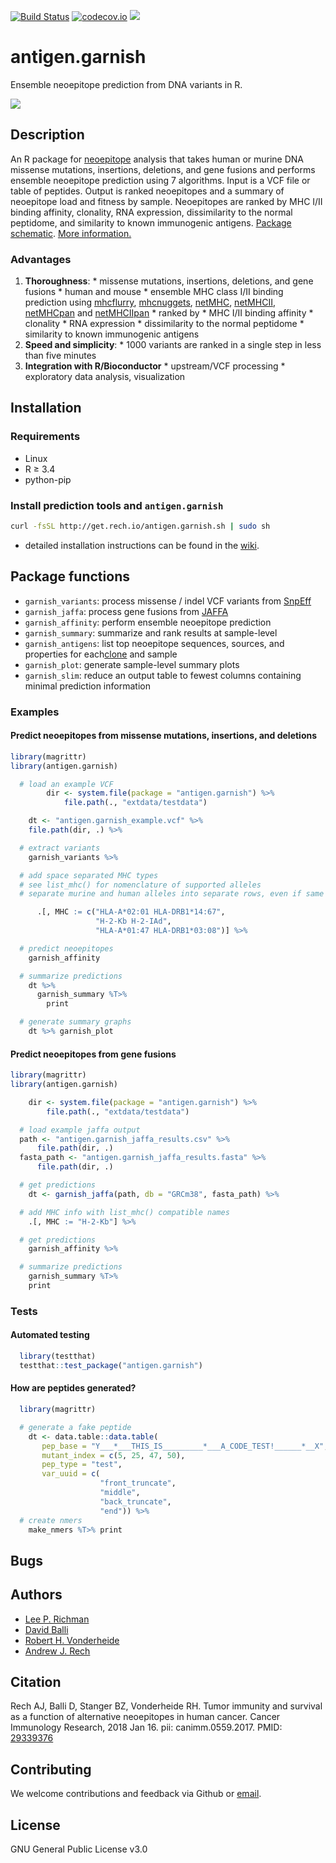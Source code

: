 [![Build Status](http://get.rech.io/build.passing.svg)](http://18.194.224.158:8080/job/antigen.garnish/lastBuild/consoleFull) [![codecov.io](https://codecov.io/github/andrewrech/antigen.garnish/coverage.svg?branch=master)](https://codecov.io/github/andrewrech/antigen.garnish?branch=master) ![](https://img.shields.io/badge/version-0.0.6-blue.svg)

# antigen.garnish

Ensemble neoepitope prediction from DNA variants in R.

![](http://get.rech.io/antigen.garnish_flowchart.svg)

## Description

An R package for [neoepitope](http://science.sciencemag.org/content/348/6230/69) analysis that takes human or murine DNA missense mutations, insertions, deletions, and gene fusions and performs ensemble neoepitope prediction using 7 algorithms. Input is a VCF file or table of peptides. Output is ranked neoepitopes and a summary of neoepitope load and fitness by sample. Neoepitopes are ranked by MHC I/II binding affinity, clonality, RNA expression, dissimilarity to the normal peptidome, and similarity to known immunogenic antigens. [Package schematic](https://github.com/andrewrech/antigen.garnish/wiki/Package-schematic). [More information.](http://antigen-garnish-presentation.s3-website-us-east-1.amazonaws.com)

### Advantages

1. **Thoroughness**:
		* missense mutations, insertions, deletions, and gene fusions
		* human and mouse
		* ensemble MHC class I/II binding prediction using [mhcflurry](https://github.com/hammerlab/mhcflurry), [mhcnuggets](https://github.com/KarchinLab/mhcnuggets), [netMHC](http://www.cbs.dtu.dk/services/NetMHC/), [netMHCII](http://www.cbs.dtu.dk/services/NetMHCII/), [netMHCpan](http://www.cbs.dtu.dk/services/NetMHCpan/) and [netMHCIIpan](http://www.cbs.dtu.dk/services/NetMHCIIpan/i)
		* ranked by
			* MHC I/II binding affinity
			* clonality
			* RNA expression
			* dissimilarity to the normal peptidome
			* similarity to known immunogenic antigens
1. **Speed and simplicity**:
		* 1000 variants are ranked in a single step in less than five minutes
1. **Integration with R/Bioconductor**
		* upstream/VCF processing
		* exploratory data analysis, visualization

## Installation

### Requirements

- Linux
- R &ge; 3.4
- python-pip

### Install prediction tools and `antigen.garnish`

```sh
curl -fsSL http://get.rech.io/antigen.garnish.sh | sudo sh
```

- detailed installation instructions can be found in the [wiki](https://github.com/andrewrech/antigen.garnish/wiki).

## Package functions

- `garnish_variants`: process missense / indel VCF variants from [SnpEff](http://snpeff.sourceforge.net/)
- `garnish_jaffa`: process gene fusions from [JAFFA](https://github.com/Oshlack/JAFFA)
- `garnish_affinity`: perform ensemble neoepitope prediction
- `garnish_summary`: summarize and rank results at sample-level
- `garnish_antigens`: list top neoepitope sequences, sources, and properties for each[clone](https://github.com/lima1/PureCN) and sample
- `garnish_plot`: generate sample-level summary plots
- `garnish_slim`: reduce an output table to fewest columns containing minimal prediction information

### Examples

#### Predict neoepitopes from missense mutations, insertions, and deletions

```r
library(magrittr)
library(antigen.garnish)

  # load an example VCF
		dir <- system.file(package = "antigen.garnish") %>%
			file.path(., "extdata/testdata")

    dt <- "antigen.garnish_example.vcf" %>%
    file.path(dir, .) %>%

  # extract variants
    garnish_variants %>%

  # add space separated MHC types
  # see list_mhc() for nomenclature of supported alleles
  # separate murine and human alleles into separate rows, even if same sample_id.

      .[, MHC := c("HLA-A*02:01 HLA-DRB1*14:67",
                   "H-2-Kb H-2-IAd",
                   "HLA-A*01:47 HLA-DRB1*03:08")] %>%

  # predict neoepitopes
    garnish_affinity

  # summarize predictions
    dt %>%
      garnish_summary %T>%
        print

  # generate summary graphs
    dt %>% garnish_plot
```

#### Predict neoepitopes from gene fusions

```r
library(magrittr)
library(antigen.garnish)

	dir <- system.file(package = "antigen.garnish") %>%
		file.path(., "extdata/testdata")

  # load example jaffa output
  path <- "antigen.garnish_jaffa_results.csv" %>%
      file.path(dir, .)
  fasta_path <- "antigen.garnish_jaffa_results.fasta" %>%
      file.path(dir, .)

  # get predictions
    dt <- garnish_jaffa(path, db = "GRCm38", fasta_path) %>%

  # add MHC info with list_mhc() compatible names
    .[, MHC := "H-2-Kb"] %>%

  # get predictions
    garnish_affinity %>%

  # summarize predictions
    garnish_summary %T>%
    print
```

### Tests

#### Automated testing

```r
  library(testthat)
  testthat::test_package("antigen.garnish")

```

#### How are peptides generated?

```r
  library(magrittr)

  # generate a fake peptide
    dt <- data.table::data.table(
       pep_base = "Y___*___THIS_IS_________*___A_CODE_TEST!______*__X",
       mutant_index = c(5, 25, 47, 50),
       pep_type = "test",
       var_uuid = c(
                    "front_truncate",
                    "middle",
                    "back_truncate",
                    "end")) %>%
  # create nmers
    make_nmers %T>% print
```

## Bugs

## Authors

- [Lee P. Richman](http://www.med.upenn.edu/apps/faculty/index.php/g275/p1073)
- [David Balli](https://www.linkedin.com/in/davidballi1)
- [Robert H. Vonderheide](https://www.med.upenn.edu/apps/faculty/index.php/g20000320/p1073)
- [Andrew J. Rech](https://rech.io)

## Citation

Rech AJ, Balli D, Stanger BZ, Vonderheide RH. Tumor immunity and survival as a function of alternative neoepitopes in human cancer. Cancer Immunology Research, 2018 Jan 16. pii: canimm.0559.2017. PMID: [29339376](https://www.ncbi.nlm.nih.gov/pubmed/29339376)

## Contributing

We welcome contributions and feedback via Github or [email](mailto:rech@rech.io).

## License

GNU General Public License v3.0
